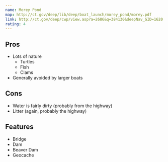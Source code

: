 ```yaml
---
name: Morey Pond
map: http://ct.gov/deep/lib/deep/boat_launch/morey_pond/morey.pdf
link: http://ct.gov/deep/cwp/view.asp?a=2686&q=384130&deepNav_GID=1620
rating: 4
---
```


## Pros

- Lots of nature
    - Turtles
    - Fish
    - Clams
- Generally avoided by larger boats

## Cons

- Water is fairly dirty (probably from the highway)
- Litter (again, probably the highway)

## Features

- Bridge
- Dam
- Beaver Dam
- Geocache

